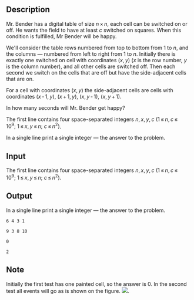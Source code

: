 ## Description

<div><p>Mr. Bender has a digital table of size <span class="tex-span"><i>n</i> × <i>n</i></span>, each cell can be switched on or off. He wants the field to have at least <span class="tex-span"><i>c</i></span> switched on squares. When this condition is fulfilled, Mr Bender will be happy.</p><p>We'll consider the table rows numbered from top to bottom from 1 to <span class="tex-span"><i>n</i></span>, and the columns — numbered from left to right from 1 to <span class="tex-span"><i>n</i></span>. Initially there is exactly one switched on cell with coordinates <span class="tex-span">(<i>x</i>, <i>y</i>)</span> (<span class="tex-span"><i>x</i></span> is the row number, <span class="tex-span"><i>y</i></span> is the column number), and all other cells are switched off. Then each second we switch on the cells that are off but have the side-adjacent cells that are on.</p><p>For a cell with coordinates <span class="tex-span">(<i>x</i>, <i>y</i>)</span> the side-adjacent cells are cells with coordinates <span class="tex-span">(<i>x</i> - 1, <i>y</i>)</span>, <span class="tex-span">(<i>x</i> + 1, <i>y</i>)</span>, <span class="tex-span">(<i>x</i>, <i>y</i> - 1)</span>, <span class="tex-span">(<i>x</i>, <i>y</i> + 1)</span>.</p><p>In how many seconds will Mr. Bender get happy?</p></div><div class="input-specification"><p>The first line contains four space-separated integers <span class="tex-span"><i>n</i>, <i>x</i>, <i>y</i>, <i>c</i></span> <span class="tex-span">(1 ≤ <i>n</i>, <i>c</i> ≤ 10<sup class="upper-index">9</sup>;&nbsp;1 ≤ <i>x</i>, <i>y</i> ≤ <i>n</i>;&nbsp;<i>c</i> ≤ <i>n</i><sup class="upper-index">2</sup>)</span>.</p></div><div class="output-specification"><p>In a single line print a single integer — the answer to the problem.</p></div>

## Input

<p>The first line contains four space-separated integers <span class="tex-span"><i>n</i>, <i>x</i>, <i>y</i>, <i>c</i></span> <span class="tex-span">(1 ≤ <i>n</i>, <i>c</i> ≤ 10<sup class="upper-index">9</sup>;&nbsp;1 ≤ <i>x</i>, <i>y</i> ≤ <i>n</i>;&nbsp;<i>c</i> ≤ <i>n</i><sup class="upper-index">2</sup>)</span>.</p>

## Output

<p>In a single line print a single integer — the answer to the problem.</p>





```input1
6 4 3 1

```




```input2
9 3 8 10

```




```output1
0

```




```output2
2

```



## Note

<p>Initially the first test has one painted cell, so the answer is 0. In the second test all events will go as is shown on the figure. <img class="tex-graphics" src="file://iDvmvW9B.png" style="max-width: 100.0%;max-height: 100.0%;">.</p>
